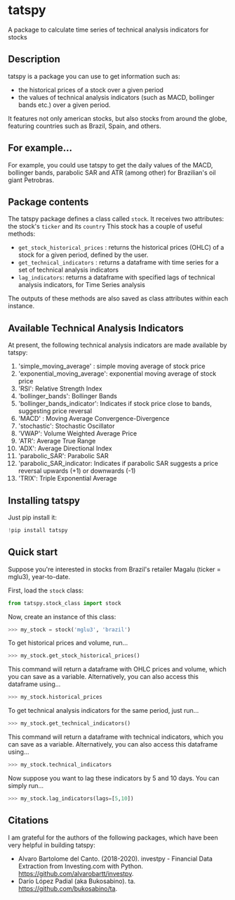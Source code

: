 # tatspy
A package to calculate time series of technical analysis indicators for stocks

## Description

tatspy is a package you can use to get information such as:
* the historical prices of a stock over a given period
* the values of technical analysis indicators (such as MACD, bollinger bands etc.) over a given period.

It features not only american stocks, but also stocks from around the globe, featuring countries such as Brazil, Spain, and others.

## For example...

For example, you could use tatspy to get the daily values of the MACD, bollinger bands, parabolic SAR and ATR (among other) for Brazilian's oil giant Petrobras.

## Package contents

The tatspy package defines a class called `stock`.
It receives two attributes: the stock's `ticker` and its `country`
This stock has a couple of useful methods:

* `get_stock_historical_prices` : returns the historical prices (OHLC) of a stock for a given period, defined by the user.
* `get_technical_indicators` : returns a dataframe with time series for a set of technical analysis indicators
* `lag_indicators`: returns a dataframe with specified lags of technical analysis indicators, for Time Series analysis

The outputs of these methods are also saved as class attributes within each instance.

## Available Technical Analysis Indicators

At present, the following technical analysis indicators are made available by tatspy:

1. 'simple_moving_average' : simple moving average of stock price  
2. 'exponential_moving_average': exponential moving average of stock price  
3. 'RSI': Relative Strength Index  
4. 'bollinger_bands': Bollinger Bands  
5. 'bollinger_bands_indicator': Indicates if stock price close to bands, suggesting price reversal
6. 'MACD' : Moving Average Convergence-Divergence
7. 'stochastic': Stochastic Oscillator
8. 'VWAP': Volume Weighted Average Price
9. 'ATR': Average True Range
10. 'ADX': Average Directional Index
11. 'parabolic_SAR': Parabolic SAR
12. 'parabolic_SAR_indicator: Indicates if parabolic SAR suggests a price reversal upwards (+1) or downwards (-1)
13. 'TRIX': Triple Exponential Average

## Installing tatspy

Just pip install it:

```python
!pip install tatspy
```

## Quick start

Suppose you're interested in stocks from Brazil's retailer Magalu (ticker = mglu3), year-to-date.

First, load the `stock` class:

```python
from tatspy.stock_class import stock
```

Now, create an instance of this class:

```python
>>> my_stock = stock('mglu3', 'brazil')
```

To get historical prices and volume, run...

```python
>>> my_stock.get_stock_historical_prices()
```

This command will return a dataframe with OHLC prices and volume, which you can save as a variable.
Alternatively, you can also access this dataframe using...

```python
>>> my_stock.historical_prices
```

To get technical analysis indicators for the same period, just run...

```python
>>> my_stock.get_technical_indicators()
```
This command will return a dataframe with technical indicators, which you can save as a variable.
Alternatively, you can also access this dataframe using...

```python
>>> my_stock.technical_indicators
```

Now suppose you want to lag these indicators by 5 and 10 days. 
You can simply run...

```python
>>> my_stock.lag_indicators(lags=[5,10])
```

## Citations

I am grateful for the authors of the following packages, which have been very helpful in building tatspy:

* Alvaro Bartolome del Canto. (2018-2020). investpy - Financial Data Extraction from Investing.com with Python. https://github.com/alvarobartt/investpy.
* Darío López Padial (aka Bukosabino). ta. https://github.com/bukosabino/ta.

